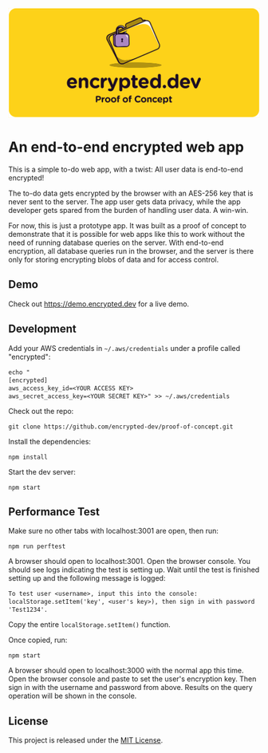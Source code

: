 [![A proof of concept for an end-to-end encrypted web developmenet framework](docs/proof_of_concept.png)](https://encrypted.dev)

# An end-to-end encrypted web app
This is a simple to-do web app, with a twist: All user data is end-to-end encrypted!

The to-do data gets encrypted by the browser with an AES-256 key that is never sent to the server. The app user gets data privacy, while the app developer gets spared from the burden of handling user data. A win-win.

For now, this is just a prototype app. It was built as a proof of concept to demonstrate that it is possible for web apps like this to work without the need of running database queries on the server. With end-to-end encryption, all database queries run in the browser, and the server is there only for storing encrypting blobs of data and for access control.

## Demo

Check out https://demo.encrypted.dev for a live demo.

## Development

Add your AWS credentials in `~/.aws/credentials` under a profile called "encrypted":

```
echo "
[encrypted]
aws_access_key_id=<YOUR ACCESS KEY>
aws_secret_access_key=<YOUR SECRET KEY>" >> ~/.aws/credentials
```

Check out the repo:

```
git clone https://github.com/encrypted-dev/proof-of-concept.git
```

Install the dependencies:

```
npm install
```

Start the dev server:

```
npm start
```

## Performance Test

Make sure no other tabs with localhost:3001 are open, then run:

```
npm run perftest
```

A browser should open to localhost:3001. Open the browser console. You should see logs indicating the test is setting up. Wait until the test is finished setting up and the following message is logged:

```
To test user <username>, input this into the console: localStorage.setItem('key', <user's key>), then sign in with password 'Test1234'.
```

Copy the entire `localStorage.setItem()` function.

Once copied, run:

```
npm start
```

A browser should open to localhost:3000 with the normal app this time. Open the browser console and paste to set the user's encryption key. Then sign in with the username and password from above. Results on the query operation will be shown in the console.

## License

This project is released under the [MIT License](LICENSE).
